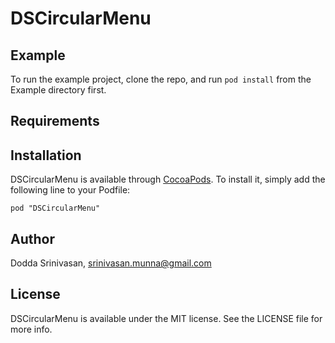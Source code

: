 # DSCircularMenu

## Example

To run the example project, clone the repo, and run `pod install` from the Example directory first.

## Requirements

## Installation

DSCircularMenu is available through [CocoaPods](http://cocoapods.org). To install
it, simply add the following line to your Podfile:

```
pod "DSCircularMenu"
```

## Author

Dodda Srinivasan, srinivasan.munna@gmail.com

## License

DSCircularMenu is available under the MIT license. See the LICENSE file for more info.
